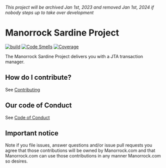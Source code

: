 _This project will be archived Jan 1st, 2023 and removed Jan 1st, 2024 if nobody
 steps up to take over development_

# Manorrock Sardine Project

[![build](https://github.com/manorrock/sardine/actions/workflows/build.yml/badge.svg)](https://github.com/manorrock/sardine/actions/workflows/build.yml)
[![Code Smells](https://sonarcloud.io/api/project_badges/measure?project=manorrock_sardine&metric=code_smells)](https://sonarcloud.io/summary/new_code?id=manorrock_sardine)
[![Coverage](https://sonarcloud.io/api/project_badges/measure?project=manorrock_sardine&metric=coverage)](https://sonarcloud.io/summary/new_code?id=manorrock_sardine)

The Manorrock Sardine Project delivers you with a JTA transaction manager.

## How do I contribute?

See [Contributing](CONTRIBUTING.md)

## Our code of Conduct

See [Code of Conduct](CODE_OF_CONDUCT.md)

## Important notice

Note if you file issues, answer questions and/or issue pull requests you agree
that those contributions will be owned by Manorrock.com and that Manorrock.com 
can use those contributions in any manner Manorrock.com so desires.

